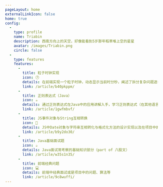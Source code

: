 ```yaml
---
pageLayout: home
externalLinkIcon: false
home: true
config:
  -
    type: profile
    name: Triabin
    description: 西南方向上的天空，好像能看到5岁那年稻草堆上空的星星
    avatar: /images/Triabin.png
    circle: false
  - 
    type: features
    features: 
      -  
        title: 粒子时钟实现
        icon: 🕑
        details: 在前端实现一个粒子时钟，动态显示当前时分秒，阐述了拆分复杂问题逐步实现功能的思想。
        link: /article/b40pkppm/
      -  
        title: 正则表达式（Java）
        icon: ☕
        details: 通过正则表达式在Java中的应用讲解入手，学习正则表达式（在其他语言中也差不多）
        link: /article/1gwfmbvf/
      -  
        title: JS事件对象与String互相转换
        icon: 🔄️
        details: JS中Date对象与字符串互相转化与格式化方法的设计实现以及在项目中的应用
        link: /article/b9y2do30/
      -  
        title: Java基础面试题
        icon: ☕
        details: Java面试常考察的基础知识部分（part of 八股文）
        link: /article/w35s1n35/
      -  
        title: 前端经典问题
        icon: 💻
        details: 前端中经典面试或是项目中的问题、算法等
        link: /article/9c8wuffi/
---
```


<div style="max-width: 1280px;margin:0 auto;">

</div>
